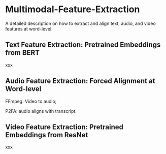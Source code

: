 # Multimodal-Feature-Extraction
A detailed description on how to extract and align text, audio, and video features at word-level.

## Text Feature Extraction: Pretrained Embeddings from BERT
xxx

## Audio Feature Extraction: Forced Alignment at Word-level
FFmpeg: Video to audio;

P2FA: audio aligns with transcript.

## Video Feature Extraction: Pretrained Embeddings from ResNet
xxx
